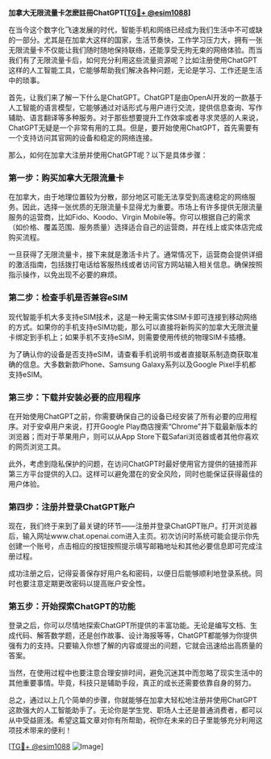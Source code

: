 **加拿大无限流量卡怎麽註冊ChatGPT[[TG💪+ @esim1088](https://t.me/s/esim1088)]**

在当今这个数字化飞速发展的时代，智能手机和网络已经成为我们生活中不可或缺的一部分。尤其是在加拿大这样的国家，生活节奏快，工作学习压力大，拥有一张无限流量卡不仅能让我们随时随地保持联络，还能享受无拘无束的网络体验。而当我们有了无限流量卡后，如何充分利用这些流量资源呢？比如注册使用ChatGPT这样的人工智能工具，它能够帮助我们解决各种问题，无论是学习、工作还是生活中的琐事。

首先，让我们来了解一下什么是ChatGPT。ChatGPT是由OpenAI开发的一款基于人工智能的语言模型，它能够通过对话形式与用户进行交流，提供信息查询、写作辅助、语言翻译等多种服务。对于那些想要提升工作效率或者寻求灵感的人来说，ChatGPT无疑是一个非常有用的工具。但是，要开始使用ChatGPT，首先需要有一个支持访问其官网的设备和稳定的网络连接。

那么，如何在加拿大注册并使用ChatGPT呢？以下是具体步骤：

### **第一步：购买加拿大无限流量卡**
在加拿大，由于地理位置较为分散，部分地区可能无法享受到高速稳定的网络服务。因此，选择一张优质的无限流量卡显得尤为重要。市场上有许多提供无限流量服务的运营商，比如Fido、Koodo、Virgin Mobile等。你可以根据自己的需求（如价格、覆盖范围、服务质量）选择适合自己的运营商，并在线上或实体店完成购买流程。

一旦获得了无限流量卡，接下来就是激活卡片了。通常情况下，运营商会提供详细的激活指南，包括拨打电话给客服热线或者访问官方网站输入相关信息。确保按照指示操作，以免出现不必要的麻烦。

### **第二步：检查手机是否兼容eSIM**
现代智能手机大多支持eSIM技术，这是一种无需实体SIM卡即可连接到移动网络的方式。如果你的手机支持eSIM功能，那么可以直接将新购买的加拿大无限流量卡绑定到手机上；如果手机不支持eSIM，则需要使用传统的物理SIM卡插槽。

为了确认你的设备是否支持eSIM，请查看手机说明书或者直接联系制造商获取准确的信息。大多数新款iPhone、Samsung Galaxy系列以及Google Pixel手机都支持eSIM。

### **第三步：下载并安装必要的应用程序**
在开始使用ChatGPT之前，你需要确保自己的设备已经安装了所有必要的应用程序。对于安卓用户来说，打开Google Play商店搜索“Chrome”并下载最新版本的浏览器；而对于苹果用户，则可以从App Store下载Safari浏览器或者其他你喜欢的网页浏览工具。

此外，考虑到隐私保护的问题，在访问ChatGPT时最好使用官方提供的链接而非第三方平台提供的入口。这样可以避免潜在的安全风险，同时也能保证获得最佳的用户体验。

### **第四步：注册并登录ChatGPT账户**
现在，我们终于来到了最关键的环节——注册并登录ChatGPT账户。打开浏览器后，输入网址www.chat.openai.com进入主页。初次访问时系统可能会提示你先创建一个账号，点击相应的按钮按照提示填写邮箱地址和其他必要信息即可完成注册过程。

成功注册之后，记得妥善保存好用户名和密码，以便日后能够顺利地登录系统。同时也要注意定期更改密码以提高账户安全性。

### **第五步：开始探索ChatGPT的功能**
登录之后，你可以尽情地探索ChatGPT所提供的丰富功能。无论是编写文档、生成代码、解答数学题，还是创作故事、设计海报等等，ChatGPT都能够为你提供强有力的支持。只要输入你想了解的内容或提出的问题，它就会迅速给出高质量的答案。

当然，在使用过程中也要注意合理安排时间，避免沉迷其中而忽略了现实生活中的其他重要事情。毕竟，科技只是辅助手段，真正的成长还需要依靠自身的努力。

总之，通过以上几个简单的步骤，你就能够在加拿大轻松地注册并使用ChatGPT这款强大的人工智能助手了。无论你是学生党、职场人士还是普通消费者，都可以从中受益匪浅。希望这篇文章对你有所帮助，祝你在未来的日子里能够充分利用这项技术带来的便利！

[[TG💪+ @esim1088](https://t.me/s/esim1088) ![Image](https://i.postimg.cc/4NQfJmqS/Snipaste-2025-05-13-00-14-12.png)]